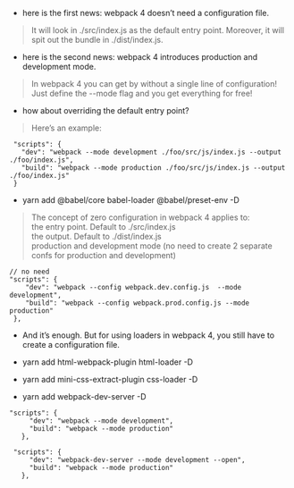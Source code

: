 

*  here is the first news: webpack 4 doesn’t need a configuration file.  
> It will look in ./src/index.js as the default entry point. Moreover, it will spit out the bundle in ./dist/index.js.

*  here is the second news: webpack 4 introduces production and development mode.  
> In webpack 4 you can get by without a single line of configuration! Just define the --mode flag and you get everything for free!

* how about overriding the default entry point?
> Here’s an example:
```
 "scripts": {
   "dev": "webpack --mode development ./foo/src/js/index.js --output ./foo/index.js",
   "build": "webpack --mode production ./foo/src/js/index.js --output ./foo/index.js"
 }
 ```

 * yarn add @babel/core babel-loader @babel/preset-env -D
 > The concept of zero configuration in webpack 4 applies to:  
 the entry point. Default to ./src/index.js  
 the output. Default to ./dist/index.js   
 production and development mode (no need to create 2 separate confs for production and development)

 ```
 // no need
"scripts": {
     "dev": "webpack --config webpack.dev.config.js  --mode development",
     "build": "webpack --config webpack.prod.config.js --mode production"
  },

 ```

 * And it’s enough. But for using loaders in webpack 4,
you still have to create a configuration file.

*  yarn add html-webpack-plugin html-loader -D
*  yarn add mini-css-extract-plugin css-loader -D
*  yarn add webpack-dev-server -D

```
"scripts": {
     "dev": "webpack --mode development",
     "build": "webpack --mode production"
   },
```

```
 "scripts": {
     "dev": "webpack-dev-server --mode development --open",
     "build": "webpack --mode production"
   },
```